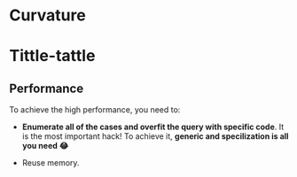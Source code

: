 # Curvature

# Tittle-tattle

## Performance
To achieve the high performance, you need to:

- **Enumerate all of the cases and overfit the query with specific code**. It is the most important hack! To achieve it, **generic and specilization is all you need 😂** 

- Reuse memory. 
